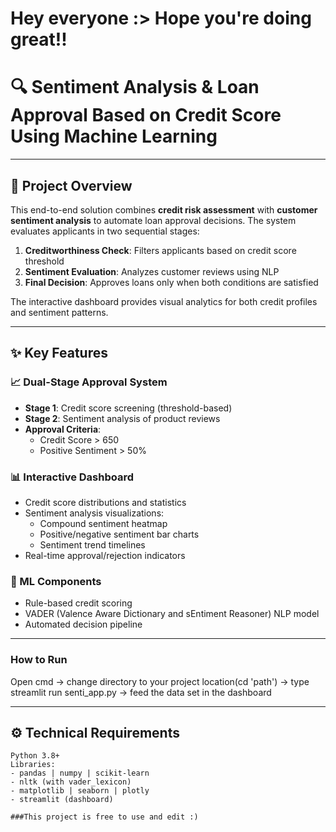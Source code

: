 # Hey everyone :> Hope you're doing great!!



# 🔍 Sentiment Analysis & Loan Approval Based on Credit Score Using Machine Learning

***

## 📌 Project Overview
This end-to-end solution combines **credit risk assessment** with **customer sentiment analysis** to automate loan approval decisions. The system evaluates applicants in two sequential stages:
1. **Creditworthiness Check**: Filters applicants based on credit score threshold
2. **Sentiment Evaluation**: Analyzes customer reviews using NLP
3. **Final Decision**: Approves loans only when both conditions are satisfied

The interactive dashboard provides visual analytics for both credit profiles and sentiment patterns.

***

## ✨ Key Features
### 📈 Dual-Stage Approval System
- **Stage 1**: Credit score screening (threshold-based)
- **Stage 2**: Sentiment analysis of product reviews
- **Approval Criteria**: 
  - Credit Score > 650 
  - Positive Sentiment > 50%

### 📊 Interactive Dashboard
- Credit score distributions and statistics
- Sentiment analysis visualizations:
  - Compound sentiment heatmap
  - Positive/negative sentiment bar charts
  - Sentiment trend timelines
- Real-time approval/rejection indicators

### 🤖 ML Components
- Rule-based credit scoring
- VADER (Valence Aware Dictionary and sEntiment Reasoner) NLP model
- Automated decision pipeline

***

### How to Run
 Open cmd
-> change directory to your project location(cd 'path')
-> type streamlit run senti_app.py
-> feed the data set in the dashboard


***

## ⚙️ Technical Requirements
```text
Python 3.8+
Libraries:
- pandas | numpy | scikit-learn
- nltk (with vader_lexicon)
- matplotlib | seaborn | plotly
- streamlit (dashboard)

###This project is free to use and edit :)
